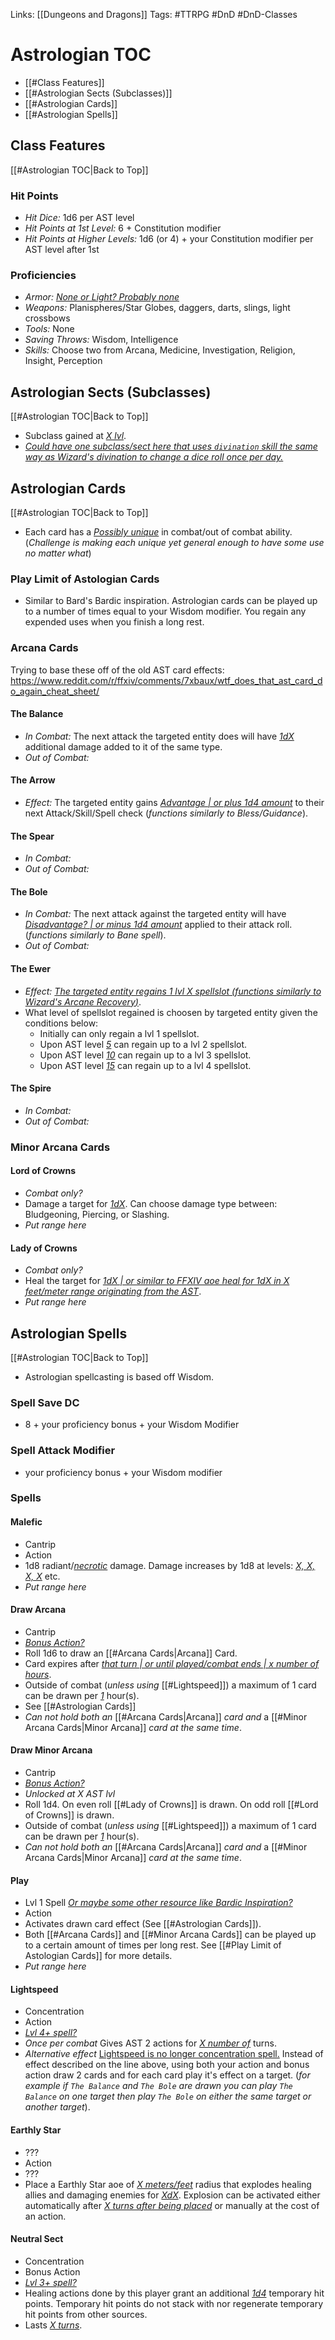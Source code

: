 Links: [[Dungeons and Dragons]]
Tags: #TTRPG #DnD #DnD-Classes 

# Astrologian TOC
- [[#Class Features]]
- [[#Astrologian Sects (Subclasses)]]
- [[#Astrologian Cards]]
- [[#Astrologian Spells]]

## Class Features
[[#Astrologian TOC|Back to Top]]
### Hit Points
- *Hit Dice:* 1d6 per AST level
- *Hit Points at 1st Level:* 6 + Constitution modifier
- *Hit Points at Higher Levels:* 1d6 (or 4) + your Constitution modifier per AST level after 1st

### Proficiencies
- *Armor:* <i><u>None or Light? Probably none</u></i>
- *Weapons:* Planispheres/Star Globes, daggers, darts, slings,  light crossbows
- *Tools:* None
- *Saving Throws:* Wisdom, Intelligence
- *Skills:* Choose two from Arcana, Medicine, Investigation, Religion, Insight, Perception 

## Astrologian Sects (Subclasses)
[[#Astrologian TOC|Back to Top]]

- Subclass gained at <i><u>X lvl</i></u>.
- <i><u>Could have one subclass/sect here that uses `divination` skill the same way as Wizard's divination to change a dice roll once per day.</i></u>

## Astrologian Cards
[[#Astrologian TOC|Back to Top]]

- Each card has a <i><u>Possibly unique</i></u> in combat/out of combat ability. (*Challenge is making each unique yet general enough to have some use no matter what*)

### Play Limit of Astologian Cards
- Similar to Bard's Bardic inspiration. Astrologian cards can be played up to a number of times equal to your Wisdom modifier. You regain any expended uses when you finish a long rest.

### Arcana Cards
Trying to base these off of the old AST card effects: https://www.reddit.com/r/ffxiv/comments/7xbaux/wtf_does_that_ast_card_do_again_cheat_sheet/
#### The Balance
- *In Combat:* The next attack the targeted entity does will have <i><u>1dX</i></u> additional damage added to it of the same type.
- *Out of Combat:*
#### The Arrow
- *Effect:* The targeted entity gains <i><u>Advantage | or plus 1d4 amount</u></i> to their next Attack/Skill/Spell check (<i>functions similarly to Bless/Guidance</i>).
#### The Spear
- *In Combat:*
- *Out of Combat:*
#### The Bole
- *In Combat:* The next attack against the targeted entity will have <i><u>Disadvantage? | or minus 1d4 amount</i></u> applied to their attack roll. (<i>functions similarly to Bane spell</i>).
- *Out of Combat:*
#### The Ewer
- *Effect:* <i><u>The targeted entity regains 1 lvl X spellslot (<i>functions similarly to Wizard's Arcane Recovery</i>)</i></u>.
-  What level of spellslot regained is choosen by targeted entity given the conditions below:
	- Initially can only regain a lvl 1 spellslot.
	- Upon AST level <i><u>5</u></i> can regain up to a lvl 2 spellslot.
	- Upon AST level <i><u>10</u></i> can regain up to a lvl 3 spellslot.
	- Upon AST level <i><u>15</u></i> can regain up to a lvl 4 spellslot.
#### The Spire
- *In Combat:*
- *Out of Combat:*

### Minor Arcana Cards
#### Lord of Crowns
- *Combat only?*
- Damage a target for <i><u>1dX</i></u>. Can choose damage type between: Bludgeoning, Piercing, or Slashing.
- *Put range here*

#### Lady of Crowns
- *Combat only?*
- Heal the target for <i><u>1dX | or similar to FFXIV aoe heal for 1dX in X feet/meter range originating from the AST</i></u>.
- *Put range here*

## Astrologian Spells
[[#Astrologian TOC|Back to Top]]

- Astrologian spellcasting is based off Wisdom.

### Spell Save DC
- 8 + your proficiency bonus + your Wisdom Modifier
### Spell Attack Modifier
- your proficiency bonus + your Wisdom modifier

### Spells

#### Malefic
- Cantrip
- Action
- 1d8 radiant/<i><u>necrotic</i></u> damage. Damage increases by 1d8 at levels: <i><u>X, X, X, X</i></u> etc.
- *Put range here*

#### Draw Arcana
- Cantrip
- <i><u>Bonus Action?</i></u>
- Roll 1d6 to draw an [[#Arcana Cards|Arcana]] Card.
- Card expires after <i><u>that turn | or until played/combat ends | x number of hours</i></u>.
- Outside of combat (<i>unless using</i> [[#Lightspeed]]) a maximum of 1 card can be drawn per <i><u>1</u></i> hour(s).
- See [[#Astrologian Cards]]
- *Can not hold both an* [[#Arcana Cards|Arcana]] *card and* a [[#Minor Arcana Cards|Minor Arcana]] *card at the same time*.

#### Draw Minor Arcana
- Cantrip
- <i><u>Bonus Action?</i></u>
- *Unlocked at X AST lvl*
- Roll 1d4. On even roll [[#Lady of Crowns]] is drawn. On odd roll [[#Lord of Crowns]] is drawn. 
- Outside of combat (<i>unless using</i> [[#Lightspeed]]) a maximum of 1 card can be drawn per <i><u>1</u></i> hour(s).
- *Can not hold both an* [[#Arcana Cards|Arcana]] *card and* a [[#Minor Arcana Cards|Minor Arcana]] *card at the same time*.

#### Play
- Lvl 1 Spell <i><u>Or maybe some other resource like Bardic Inspiration?</i></u>
- Action
- Activates drawn card effect (See [[#Astrologian Cards]]).
- Both [[#Arcana Cards]] and [[#Minor Arcana Cards]] can be played up to a certain amount of times per long rest. See [[#Play Limit of Astologian Cards]] for more details.
- *Put range here*

#### Lightspeed
- Concentration
- Action
- <i><u>Lvl 4+ spell?</i></u>
- *Once per combat* Gives AST 2 actions for <i><u>X number of</i></u> turns.
- *Alternative effect* <u>Lightspeed is no longer concentration spell.</u> Instead of effect described on the line above, using both your action and bonus action draw 2 cards and for each card play it's effect on a target. (<i>for example if `The Balance` and `The Bole` are drawn you can play `The Balance` on one target then play `The Bole` on either the same target or another target</i>).

#### Earthly Star
- ???
- Action
- ???
- Place a Earthly Star aoe of <i><u>X meters/feet</i></u> radius that explodes healing allies and damaging enemies for <i><u>XdX</i></u>. Explosion can be activated either automatically after <i><u>X turns after being placed</i></u> or manually at the cost of an action.

#### Neutral Sect
- Concentration
- Bonus Action
- <i><u>Lvl 3+ spell?</i></u>
- Healing actions done by this player grant an additional <i><u>1d4</i></u> temporary hit points. Temporary hit points do not stack with nor regenerate temporary hit points from other sources.
- Lasts <i><u>X turns</i></u>.